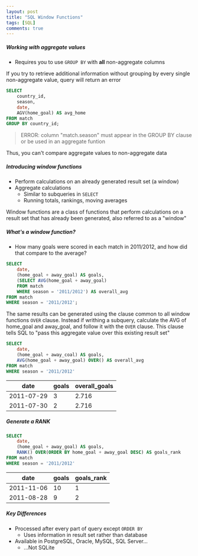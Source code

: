 ```yaml
---
layout: post
title: "SQL Window Functions"
tags: [SQL]
comments: true
---
```


##### Working with aggregate values
- Requires you to use `GROUP BY` with **all** non-aggregate columns

If you try to retrieve additional information without grouping by every single non-aggregate value, query will return an error

```sql
SELECT
    country_id,
    season,
    date,
    AGV(home_goal) AS avg_home
FROM match
GROUP BY country_id;
```

> ERROR: column "match.season" must appear in the GROUP BY clause or be used in an aggregate funtion

Thus, you can't compare aggregate values to non-aggregate data


##### Introducing window functions
- Perform calculations on an already generated result set (a window)
- Aggregate calculations
  - Similar to subqueries in `SELECT`
  - Running totals, rankings, moving averages

Window functions are a class of functions that perform calculations on a result set that has already been generated, also referred to as a "window"

##### What's a window function?
- How many goals were scored in each match in 2011/2012, and how did that compare to the average?

```sql
SELECT
    date,
    (home_goal + away_goal) AS goals,
    (SELECT AVG(home_goal + away_goal)
    FROM match
    WHERE season = '2011/2012') AS overall_avg
FROM match
WHERE season = '2011/2012'; 
```

The same results can be generated using the clause common to all window functions `OVER` clause. Instead if writhing a subquery, calculate the AVG of home_goal and away_goal, and follow it with the `OVER` clause. This clause tells SQL to "pass this aggregate value over this existing result set"

```sql
SELECT
    date,
    (home_goal + away_coal) AS goals,
    AVG(home_goal + away_goal) OVER() AS overall_avg
FROM match
WHERE season = '2011/2012'
```

| date       | goals | overall_goals |
|------------|-------|---------------|
| 2011-07-29 | 3     | 2.716         |
| 2011-07-30 | 2     | 2.716         |


##### Generate a RANK

```sql
SELECT
    date,
    (home_goal + away_goal) AS goals,
    RANK() OVER(ORDER BY home_goal + away_goal DESC) AS goals_rank
FROM match
WHERE season = '2011/2012'
```

| date       | goals | goals_rank |
|------------|-------|------------|
| 2011-11-06 | 10    | 1          |
| 2011-08-28 | 9     | 2          |

##### Key Differences
- Processed after every part of query except `ORDER BY`
  - Uses information in result set rather than database
- Available in PostgreSQL, Oracle, MySQL, SQL Server...
  - ...Not SQLite


